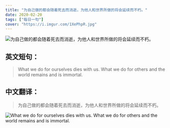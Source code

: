 ```yaml
---
title: "为自己做的都会随着死去而消逝，为他人和世界所做的将会延续而不朽。"
date: 2020-02-20
tags: ["每日一句"]
cover: "https://i.imgur.com/1XePhpR.jpg"
---
```


![为自己做的都会随着死去而消逝，为他人和世界所做的将会延续而不朽。](https://i.imgur.com/Z5GcasX.jpg)

## 英文短句：
> What we do for ourselves dies with us. What we do for others and the world remains and is immortal.

<!--more-->

## 中文翻译：
> 为自己做的都会随着死去而消逝，为他人和世界所做的将会延续而不朽。

![What we do for ourselves dies with us. What we do for others and the world remains and is immortal.](https://i.imgur.com/moGDcvB.jpg)

